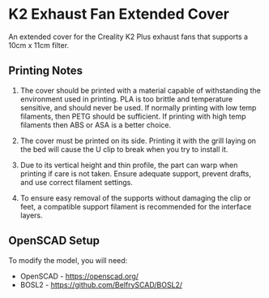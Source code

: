 # K2 Exhaust Fan Extended Cover

An extended cover for the Creality K2 Plus exhaust fans that supports a 10cm x 11cm filter.

## Printing Notes
1. The cover should be printed with a material capable of withstanding the environment used in printing. PLA is too brittle and temperature sensitive, and should never be used. If normally printing with low temp filaments, then PETG should be sufficient. If printing with high temp filaments then ABS or ASA is a better choice.

2. The cover must be printed on its side. Printing it with the grill laying on the bed will cause the U clip to break when you try to install it.

3. Due to its vertical height and thin profile, the part can warp when printing if care is not taken. Ensure adequate support, prevent drafts, and use correct filament settings.

4. To ensure easy removal of the supports without damaging the clip or feet, a compatible support filament is recommended for the interface layers.

## OpenSCAD Setup

To modify the model, you will need:
* OpenSCAD - https://openscad.org/
* BOSL2 - https://github.com/BelfrySCAD/BOSL2/
